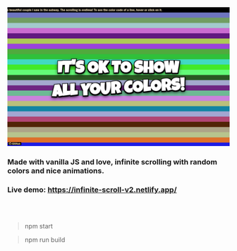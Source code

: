 <div align="center"><img src="screenshot.png" alt="" /></div>

### Made with vanilla JS and love, infinite scrolling with random colors and nice animations.
### Live demo:  <a href="https://infinite-scroll-v2.netlify.app/">https://infinite-scroll-v2.netlify.app/</a>

<br>
<br>

> npm start

> npm run build

